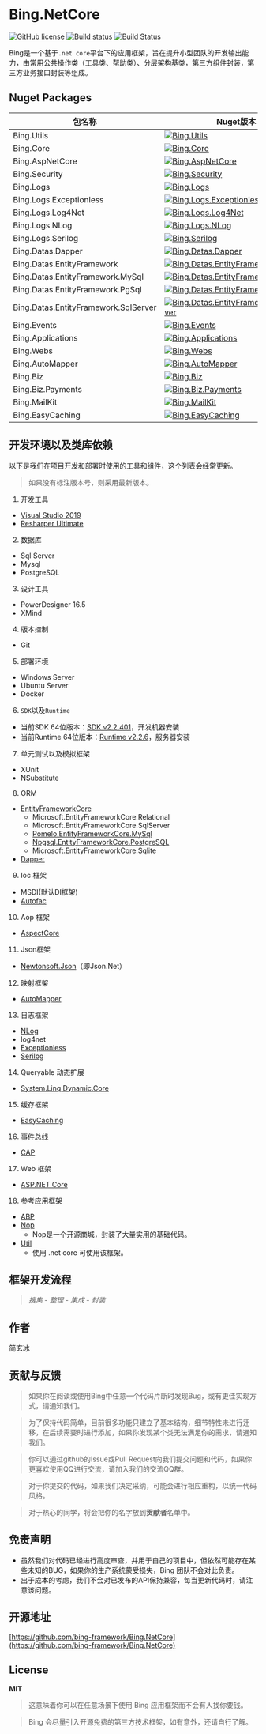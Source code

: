 # Bing.NetCore
[![GitHub license](https://img.shields.io/badge/license-MIT-blue.svg)](https://mit-license.org/)
[![Build status](https://img.shields.io/appveyor/ci/bing-framework/Bing.NetCore/master.svg)](https://ci.appveyor.com/project/bing-framework/Bing.NetCore)
[![Build Status](https://img.shields.io/travis/bing-framework/Bing.NetCore/master.svg)](https://travis-ci.org/bing-framework/Bing.NetCore)

Bing是一个基于`.net core`平台下的应用框架，旨在提升小型团队的开发输出能力，由常用公共操作类（工具类、帮助类）、分层架构基类，第三方组件封装，第三方业务接口封装等组成。

## Nuget Packages

|包名称|Nuget版本|下载数|
|---|---|---|
|Bing.Utils|[![Bing.Utils](https://img.shields.io/nuget/v/Bing.Utils.svg)](https://www.nuget.org/packages/Bing.Utils/)|[![Bing.Utils](https://img.shields.io/nuget/dt/Bing.Utils.svg)](https://www.nuget.org/packages/Bing.Utils/)|
|Bing.Core|[![Bing.Core](https://img.shields.io/nuget/v/Bing.Core.svg)](https://www.nuget.org/packages/Bing.Core/)|[![Bing.Core](https://img.shields.io/nuget/dt/Bing.Core.svg)](https://www.nuget.org/packages/Bing.Core/)|
|Bing.AspNetCore|[![Bing.AspNetCore](https://img.shields.io/nuget/v/Bing.AspNetCore.svg)](https://www.nuget.org/packages/Bing.AspNetCore/)|[![Bing.AspNetCore](https://img.shields.io/nuget/dt/Bing.AspNetCore.svg)](https://www.nuget.org/packages/Bing.AspNetCore/)|
|Bing.Security|[![Bing.Security](https://img.shields.io/nuget/v/Bing.Security.svg)](https://www.nuget.org/packages/Bing.Security/)|[![Bing.Security](https://img.shields.io/nuget/dt/Bing.Security.svg)](https://www.nuget.org/packages/Bing.Security/)|
|Bing.Logs|[![Bing.Logs](https://img.shields.io/nuget/v/Bing.Logs.svg)](https://www.nuget.org/packages/Bing.Logs/)|[![Bing.Logs](https://img.shields.io/nuget/dt/Bing.Logs.svg)](https://www.nuget.org/packages/Bing.Logs/)|
|Bing.Logs.Exceptionless|[![Bing.Logs.Exceptionless](https://img.shields.io/nuget/v/Bing.Logs.Exceptionless.svg)](https://www.nuget.org/packages/Bing.Logs.Exceptionless/)|[![Bing.Logs.Exceptionless](https://img.shields.io/nuget/dt/Bing.Logs.Exceptionless.svg)](https://www.nuget.org/packages/Bing.Logs.Exceptionless/)|
|Bing.Logs.Log4Net|[![Bing.Logs.Log4Net](https://img.shields.io/nuget/v/Bing.Logs.Log4Net.svg)](https://www.nuget.org/packages/Bing.Logs.Log4Net/)|[![Bing.Logs.Log4Net](https://img.shields.io/nuget/dt/Bing.Logs.Log4Net.svg)](https://www.nuget.org/packages/Bing.Logs.Log4Net/)|
|Bing.Logs.NLog|[![Bing.Logs.NLog](https://img.shields.io/nuget/v/Bing.Logs.NLog.svg)](https://www.nuget.org/packages/Bing.Logs.NLog/)|[![Bing.Logs.NLog](https://img.shields.io/nuget/dt/Bing.Logs.NLog.svg)](https://www.nuget.org/packages/Bing.Logs.NLog/)|
|Bing.Logs.Serilog|[![Bing.Serilog](https://img.shields.io/nuget/v/Bing.Logs.Serilog.svg)](https://www.nuget.org/packages/Bing.Logs.Serilog/)|[![Bing.Logs.Serilog](https://img.shields.io/nuget/dt/Bing.Logs.Serilog.svg)](https://www.nuget.org/packages/Bing.Logs.Serilog/)|
|Bing.Datas.Dapper|[![Bing.Datas.Dapper](https://img.shields.io/nuget/v/Bing.Datas.Dapper.svg)](https://www.nuget.org/packages/Bing.Datas.Dapper/)|[![Bing.Datas.Dapper](https://img.shields.io/nuget/dt/Bing.Datas.Dapper.svg)](https://www.nuget.org/packages/Bing.Datas.Dapper/)|
|Bing.Datas.EntityFramework|[![Bing.Datas.EntityFramework](https://img.shields.io/nuget/v/Bing.Datas.EntityFramework.svg)](https://www.nuget.org/packages/Bing.Datas.EntityFramework/)|[![Bing.Datas.EntityFramework](https://img.shields.io/nuget/dt/Bing.Datas.EntityFramework.svg)](https://www.nuget.org/packages/Bing.Datas.EntityFramework/)|
|Bing.Datas.EntityFramework.MySql|[![Bing.Datas.EntityFramework.MySql](https://img.shields.io/nuget/v/Bing.Datas.EntityFramework.MySql.svg)](https://www.nuget.org/packages/Bing.Datas.EntityFramework.MySql/)|[![Bing.Datas.EntityFramework.MySql](https://img.shields.io/nuget/dt/Bing.Datas.EntityFramework.MySql.svg)](https://www.nuget.org/packages/Bing.Datas.EntityFramework.MySql/)|
|Bing.Datas.EntityFramework.PgSql|[![Bing.Datas.EntityFramework.PgSql](https://img.shields.io/nuget/v/Bing.Datas.EntityFramework.PgSql.svg)](https://www.nuget.org/packages/Bing.Datas.EntityFramework.PgSql/)|[![Bing.Datas.EntityFramework.PgSql](https://img.shields.io/nuget/dt/Bing.Datas.EntityFramework.PgSql.svg)](https://www.nuget.org/packages/Bing.Datas.EntityFramework.PgSql/)|
|Bing.Datas.EntityFramework.SqlServer|[![Bing.Datas.EntityFramework.SqlServer](https://img.shields.io/nuget/v/Bing.Datas.EntityFramework.SqlServer.svg)](https://www.nuget.org/packages/Bing.Datas.EntityFramework.SqlServer/)|[![Bing.Datas.EntityFramework.SqlServer](https://img.shields.io/nuget/dt/Bing.Datas.EntityFramework.SqlServer.svg)](https://www.nuget.org/packages/Bing.Datas.EntityFramework.SqlServer/)|
|Bing.Events|[![Bing.Events](https://img.shields.io/nuget/v/Bing.Events.svg)](https://www.nuget.org/packages/Bing.Events/)|[![Bing.Events](https://img.shields.io/nuget/dt/Bing.Events.svg)](https://www.nuget.org/packages/Bing.Events/)|
|Bing.Applications|[![Bing.Applications](https://img.shields.io/nuget/v/Bing.Applications.svg)](https://www.nuget.org/packages/Bing.Applications/)|[![Bing.Applications](https://img.shields.io/nuget/dt/Bing.Applications.svg)](https://www.nuget.org/packages/Bing.Applications/)|
|Bing.Webs|[![Bing.Webs](https://img.shields.io/nuget/v/Bing.Webs.svg)](https://www.nuget.org/packages/Bing.Webs/)|[![Bing.Webs](https://img.shields.io/nuget/dt/Bing.Webs.svg)](https://www.nuget.org/packages/Bing.Webs/)|
|Bing.AutoMapper|[![Bing.AutoMapper](https://img.shields.io/nuget/v/Bing.AutoMapper.svg)](https://www.nuget.org/packages/Bing.AutoMapper/)|[![Bing.AutoMapper](https://img.shields.io/nuget/dt/Bing.AutoMapper.svg)](https://www.nuget.org/packages/Bing.AutoMapper/)|
|Bing.Biz|[![Bing.Biz](https://img.shields.io/nuget/v/Bing.Biz.svg)](https://www.nuget.org/packages/Bing.Biz/)|[![Bing.Biz](https://img.shields.io/nuget/dt/Bing.Biz.svg)](https://www.nuget.org/packages/Bing.Biz/)|
|Bing.Biz.Payments|[![Bing.Biz.Payments](https://img.shields.io/nuget/v/Bing.Biz.Payments.svg)](https://www.nuget.org/packages/Bing.Biz.Payments/)|[![Bing.Biz.Payments](https://img.shields.io/nuget/dt/Bing.Biz.Payments.svg)](https://www.nuget.org/packages/Bing.Biz.Payments/)|
|Bing.MailKit|[![Bing.MailKit](https://img.shields.io/nuget/v/Bing.MailKit.svg)](https://www.nuget.org/packages/Bing.MailKit/)|[![Bing.MailKit](https://img.shields.io/nuget/dt/Bing.MailKit.svg)](https://www.nuget.org/packages/Bing.MailKit/)|
|Bing.EasyCaching|[![Bing.EasyCaching](https://img.shields.io/nuget/v/Bing.EasyCaching.svg)](https://www.nuget.org/packages/Bing.EasyCaching/)|[![Bing.EasyCaching](https://img.shields.io/nuget/dt/Bing.EasyCaching.svg)](https://www.nuget.org/packages/Bing.EasyCaching/)|

## 开发环境以及类库依赖

以下是我们在项目开发和部署时使用的工具和组件，这个列表会经常更新。

> 如果没有标注版本号，则采用最新版本。

1. 开发工具
  - [Visual Studio 2019](https://visualstudio.microsoft.com/zh-hans/vs/)
  - [Resharper Ultimate](https://www.jetbrains.com/resharper/)

2. 数据库
  - Sql Server
  - Mysql
  - PostgreSQL

3. 设计工具
  - PowerDesigner 16.5
  - XMind

4. 版本控制
  - Git
  
5. 部署环境
  - Windows Server
  - Ubuntu Server
  - Docker

6. `SDK`以及`Runtime`
  - 当前SDK 64位版本：[SDK v2.2.401](https://dotnet.microsoft.com/download/thank-you/dotnet-sdk-2.2.401-windows-x64-installer)，开发机器安装
  - 当前Runtime 64位版本：[Runtime v2.2.6](https://dotnet.microsoft.com/download/thank-you/dotnet-runtime-2.2.6-windows-hosting-bundle-installer)，服务器安装

7. 单元测试以及模拟框架
  - XUnit
  - NSubstitute

8. ORM
  - [EntityFrameworkCore](https://github.com/aspnet/EntityFrameworkCore)
    - Microsoft.EntityFrameworkCore.Relational
    - Microsoft.EntityFrameworkCore.SqlServer
    - [Pomelo.EntityFrameworkCore.MySql](https://github.com/PomeloFoundation/Pomelo.EntityFrameworkCore.MySql)
    - [Npgsql.EntityFrameworkCore.PostgreSQL](https://github.com/npgsql/Npgsql.EntityFrameworkCore.PostgreSQL)
    - Microsoft.EntityFrameworkCore.Sqlite
  - [Dapper](https://github.com/StackExchange/Dapper)

9. Ioc 框架
  - MSDI(默认DI框架)
  - [Autofac](https://github.com/autofac/Autofac)

10. Aop 框架
  - [AspectCore](https://github.com/dotnetcore/AspectCore-Framework)

11. Json框架
  - [Newtonsoft.Json](https://github.com/JamesNK/Newtonsoft.Json)（即Json.Net）

12. 映射框架
  - [AutoMapper](https://github.com/AutoMapper/AutoMapper)

13. 日志框架
  - [NLog](http://nlog-project.org/)
  - log4net
  - [Exceptionless](https://github.com/exceptionless)
  - [Serilog](https://github.com/serilog/serilog-aspnetcore)

14. Queryable 动态扩展
  - [System.Linq.Dynamic.Core](https://github.com/StefH/System.Linq.Dynamic.Core)

15. 缓存框架
  - [EasyCaching](https://github.com/dotnetcore/EasyCaching)

16. 事件总线
  - [CAP](https://github.com/dotnetcore/CAP)

17. Web 框架
  - [ASP.NET Core](https://docs.microsoft.com/zh-cn/aspnet/core/)
 
18. 参考应用框架
  - [ABP](https://github.com/aspnetboilerplate/aspnetboilerplate)
  - [Nop](https://www.nopcommerce.com) 
    - Nop是一个开源商城，封装了大量实用的基础代码。
  - [Util](https://github.com/dotnetcore/util)
    - 使用 .net core 可使用该框架。

## 框架开发流程

  > *搜集* - *整理* - *集成* - *封装*

## 作者

简玄冰

## 贡献与反馈

> 如果你在阅读或使用Bing中任意一个代码片断时发现Bug，或有更佳实现方式，请通知我们。

> 为了保持代码简单，目前很多功能只建立了基本结构，细节特性未进行迁移，在后续需要时进行添加，如果你发现某个类无法满足你的需求，请通知我们。

> 你可以通过github的Issue或Pull Request向我们提交问题和代码，如果你更喜欢使用QQ进行交流，请加入我们的交流QQ群。

> 对于你提交的代码，如果我们决定采纳，可能会进行相应重构，以统一代码风格。

> 对于热心的同学，将会把你的名字放到**贡献者**名单中。

## 免责声明
- 虽然我们对代码已经进行高度审查，并用于自己的项目中，但依然可能存在某些未知的BUG，如果你的生产系统蒙受损失，Bing 团队不会对此负责。
- 出于成本的考虑，我们不会对已发布的API保持兼容，每当更新代码时，请注意该问题。

## 开源地址
[https://github.com/bing-framework/Bing.NetCore](https://github.com/bing-framework/Bing.NetCore)

## License

**MIT**

> 这意味着你可以在任意场景下使用 Bing 应用框架而不会有人找你要钱。

> Bing 会尽量引入开源免费的第三方技术框架，如有意外，还请自行了解。
